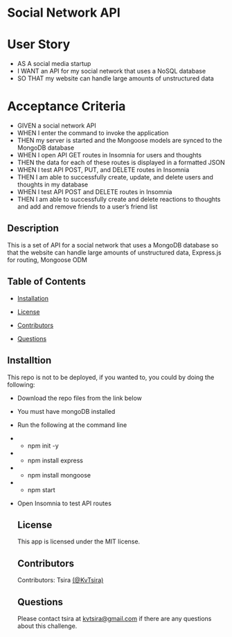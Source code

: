 # Social Network API


# User Story
* AS A social media startup
* I WANT an API for my social network that uses a NoSQL database
* SO THAT my website can handle large amounts of unstructured data

# Acceptance Criteria
* GIVEN a social network API
* WHEN I enter the command to invoke the application
* THEN my server is started and the Mongoose models are synced to the MongoDB database
* WHEN I open API GET routes in Insomnia for users and thoughts
* THEN the data for each of these routes is displayed in a formatted JSON
* WHEN I test API POST, PUT, and DELETE routes in Insomnia
* THEN I am able to successfully create, update, and delete users and thoughts in my database
* WHEN I test API POST and DELETE routes in Insomnia
* THEN I am able to successfully create and delete reactions to thoughts and add and remove friends to a user’s friend list

 ## Description

This is a set of API for a social network that uses a MongoDB database so that the website can handle large amounts of unstructured data, Express.js for routing, Mongoose ODM

## Table of Contents

  * [Installation](#installation)

  * [License](#license)

  * [Contributors](#contributors)

  * [Questions](#questions)


  ## Installtion
  This repo is not to be deployed, if you wanted to, you could by doing the following:

* Download the repo files from the link below
* You must have mongoDB installed
* Run the following at the command line
* - npm init -y
* - npm install express
* - npm install mongoose
* - npm start
* Open Insomnia to test API routes


  ## License
  This app is licensed under the MIT license.

  ## Contributors
  Contributors: Tsira [(@KvTsira)](https://github.com/KvTsira)

  ## Questions 
  Please contact tsira at kvtsira@gmail.com if there are any questions about this challenge. 
